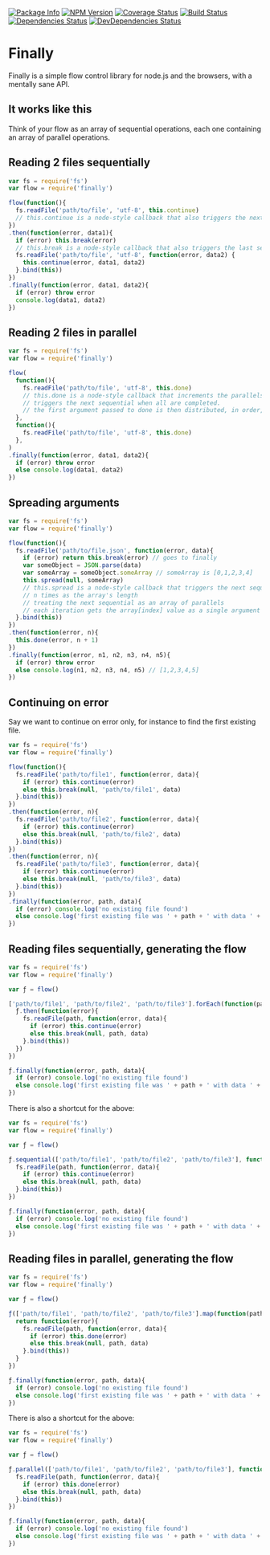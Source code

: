 [![Package Info](http://img.shields.io/badge/npm-finally-blue.svg)](https://npmjs.org/package/finally)
[![NPM Version](http://img.shields.io/npm/v/finally.svg)](https://npmjs.org/package/finally)
[![Coverage Status](http://img.shields.io/coveralls/kamicane/finally/master.svg)](https://coveralls.io/r/kamicane/finally)
[![Build Status](http://img.shields.io/travis/kamicane/finally/master.svg)](http://travis-ci.org/kamicane/finally)
[![Dependencies Status](https://david-dm.org/kamicane/finally.svg?theme=shields.io)](https://david-dm.org/kamicane/finally)
[![DevDependencies Status](https://david-dm.org/kamicane/finally/dev-status.svg?theme=shields.io)](https://david-dm.org/kamicane/finally#info=devDependencies)

Finally
=======

Finally is a simple flow control library for node.js and the browsers, with a mentally sane API.

## It works like this

Think of your flow as an array of sequential operations, each one containing an array of parallel operations.

## Reading 2 files sequentially

```js
var fs = require('fs')
var flow = require('finally')

flow(function(){
  fs.readFile('path/to/file', 'utf-8', this.continue)
  // this.continue is a node-style callback that also triggers the next sequential
})
.then(function(error, data1){
  if (error) this.break(error)
  // this.break is a node-style callback that also triggers the last sequential
  fs.readFile('path/to/file', 'utf-8', function(error, data2) {
    this.continue(error, data1, data2)
  }.bind(this))
})
.finally(function(error, data1, data2){
  if (error) throw error
  console.log(data1, data2)
})
```

## Reading 2 files in parallel

```js
var fs = require('fs')
var flow = require('finally')

flow(
  function(){
    fs.readFile('path/to/file', 'utf-8', this.done)
    // this.done is a node-style callback that increments the parallels counter and
    // triggers the next sequential when all are completed.
    // the first argument passed to done is then distributed, in order, to the next sequential
  },
  function(){
    fs.readFile('path/to/file', 'utf-8', this.done)
  },
)
.finally(function(error, data1, data2){
  if (error) throw error
  else console.log(data1, data2)
})
```

## Spreading arguments

```js
var fs = require('fs')
var flow = require('finally')

flow(function(){
  fs.readFile('path/to/file.json', function(error, data){
    if (error) return this.break(error) // goes to finally
    var someObject = JSON.parse(data)
    var someArray = someObject.someArray // someArray is [0,1,2,3,4]
    this.spread(null, someArray)
    // this.spread is a node-style callback that triggers the next sequential
    // n times as the array's length
    // treating the next sequential as an array of parallels
    // each iteration gets the array[index] value as a single argument (after error, ofcourse)
  }.bind(this))
})
.then(function(error, n){
  this.done(error, n + 1)
})
.finally(function(error, n1, n2, n3, n4, n5){
  if (error) throw error
  else console.log(n1, n2, n3, n4, n5) // [1,2,3,4,5]
})
```

## Continuing on error

Say we want to continue on error only, for instance to find the first existing file.

```js
var fs = require('fs')
var flow = require('finally')

flow(function(){
  fs.readFile('path/to/file1', function(error, data){
    if (error) this.continue(error)
    else this.break(null, 'path/to/file1', data)
  }.bind(this))
})
.then(function(error, n){
  fs.readFile('path/to/file2', function(error, data){
    if (error) this.continue(error)
    else this.break(null, 'path/to/file2', data)
  }.bind(this))
})
.then(function(error, n){
  fs.readFile('path/to/file3', function(error, data){
    if (error) this.continue(error)
    else this.break(null, 'path/to/file3', data)
  }.bind(this))
})
.finally(function(error, path, data){
  if (error) console.log('no existing file found')
  else console.log('first existing file was ' + path + ' with data ' + data)
})
```

## Reading files sequentially, generating the flow

```js
var fs = require('fs')
var flow = require('finally')

var ƒ = flow()

['path/to/file1', 'path/to/file2', 'path/to/file3'].forEach(function(path) {
  ƒ.then(function(error){
    fs.readFile(path, function(error, data){
      if (error) this.continue(error)
      else this.break(null, path, data)
    }.bind(this))
  })
})

ƒ.finally(function(error, path, data){
  if (error) console.log('no existing file found')
  else console.log('first existing file was ' + path + ' with data ' + data)
})
```

There is also a shortcut for the above:

```js
var fs = require('fs')
var flow = require('finally')

var ƒ = flow()

ƒ.sequential(['path/to/file1', 'path/to/file2', 'path/to/file3'], function(path, i, error) {
  fs.readFile(path, function(error, data){
    if (error) this.continue(error)
    else this.break(null, path, data)
  }.bind(this))
})

ƒ.finally(function(error, path, data){
  if (error) console.log('no existing file found')
  else console.log('first existing file was ' + path + ' with data ' + data)
})
```

## Reading files in parallel, generating the flow

```js
var fs = require('fs')
var flow = require('finally')

var ƒ = flow()

ƒ(['path/to/file1', 'path/to/file2', 'path/to/file3'].map(function(path) {
  return function(error){
    fs.readFile(path, function(error, data){
      if (error) this.done(error)
      else this.break(null, path, data)
    }.bind(this))
  }
})

ƒ.finally(function(error, path, data){
  if (error) console.log('no existing file found')
  else console.log('first existing file was ' + path + ' with data ' + data)
})
```

There is also a shortcut for the above:

```js
var fs = require('fs')
var flow = require('finally')

var ƒ = flow()

ƒ.parallel(['path/to/file1', 'path/to/file2', 'path/to/file3'], function(path, i, error) {
  fs.readFile(path, function(error, data){
    if (error) this.done(error)
    else this.break(null, path, data)
  }.bind(this))
})

ƒ.finally(function(error, path, data){
  if (error) console.log('no existing file found')
  else console.log('first existing file was ' + path + ' with data ' + data)
})
```

